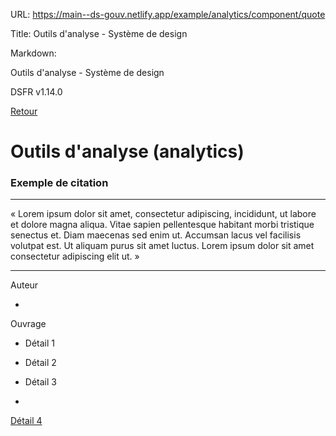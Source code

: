 URL:
https://main--ds-gouv.netlify.app/example/analytics/component/quote

Title:
Outils d'analyse - Système de design

Markdown:


Outils d'analyse - Système de design


DSFR v1.14.0


[Retour](../)


# Outils d'analyse (analytics)


### Exemple de citation


------------------------------


« Lorem ipsum dolor sit amet, consectetur adipiscing, incididunt, ut labore et dolore magna aliqua. Vitae sapien pellentesque habitant morbi tristique senectus et. Diam maecenas sed enim ut. Accumsan lacus vel facilisis volutpat est. Ut aliquam purus sit amet luctus. Lorem ipsum dolor sit amet consectetur adipiscing elit ut. »

------------------------------


Auteur

-
Ouvrage


- Détail 1

- Détail 2

- Détail 3

-
[Détail 4](https://www.systeme-de-design.gouv.fr/)